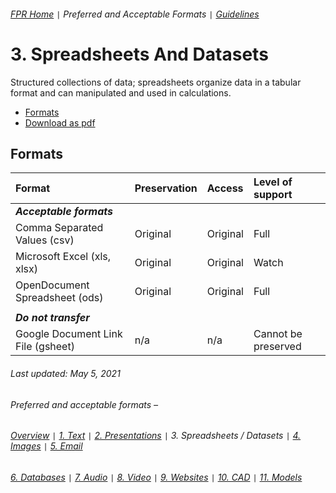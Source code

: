 ###### [FPR Home](../README.md) `|` Preferred and Acceptable Formats `|` [Guidelines](../explanations/00-intro.md)

# 3. Spreadsheets And Datasets
Structured collections of data; spreadsheets organize data in a tabular format and can manipulated and used in calculations.

- [Formats](#formats)
- [Download as pdf](../downloads/03-spreadsheets-and-datasets.pdf)

## Formats
| Format | Preservation | Access | Level of support |
| :---   | :---         | :---   | :---               |
| ***Acceptable formats*** |
| Comma Separated Values (csv) | Original | Original | Full | 
| Microsoft Excel (xls, xlsx) | Original | Original | Watch | 
| OpenDocument Spreadsheet (ods) | Original | Original | Full | 
| |
| ***Do not transfer*** |
| Google Document Link File (gsheet) | n/a | n/a | Cannot be preserved | 

###### Last updated: May 5, 2021

###### Preferred and acceptable formats –
###### [Overview](00-fpr.md) `|` [1. Text](01-text-documents.md) `|` [2. Presentations](02-presentations.md) `|` 3. Spreadsheets / Datasets `|` [4. Images](04-images.md) `|` [5. Email](05-email.md)
###### [6. Databases](06-databases.md) `|` [7. Audio](07-audio.md) `|` [8. Video](08-video.md) `|` [9. Websites](09-websites.md) `|` [10. CAD](10-cad.md) `|` [11. Models](11-models.md)
